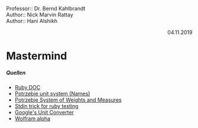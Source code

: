 Professor:: Dr. Bernd Kahlbrandt  
Author:: Nick Marvin Rattay  
Author:: Hani Alshikh  
<div style="text-align: right">04.11.2019</div>

# Mastermind

##### Quellen
- [Ruby DOC](https://ruby-doc.org)
- [Potrzebie unit system (Names)](https://tex.stackexchange.com/questions/369070/can-one-use-the-potrzebie-unit-system-in-latex)
- [Potrzebie System of Weights and Measures](https://groups.google.com/forum/#!topic/rec.humor/Emh_2wOsDtA)
- [Stdin trick for ruby testing](https://stackoverflow.com/questions/16948645/how-do-i-test-a-function-with-gets-chomp-in-it)
- [Google's Unit Converter](https://www.google.com/search?q=unit+converter&oq=unit+conver&aqs=chrome.3.69i59l3j0j69i60l2.6186j0j1&sourceid=chrome&ie=UTF-8)
- [Wolfram alpha](https://wolframalpha.com)

